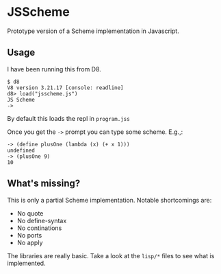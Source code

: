 # JSScheme

Prototype version of a Scheme implementation in Javascript.

## Usage

I have been running this from D8.

    $ d8
    V8 version 3.21.17 [console: readline]
    d8> load("jsscheme.js")
    JS Scheme
    ->

By default this loads the repl in `program.jss`

Once you get the `->` prompt you can type some scheme. E.g.,:

    -> (define plusOne (lambda (x) (+ x 1)))
    undefined
    -> (plusOne 9)
    10

## What's missing?

This is only a partial Scheme implementation. Notable shortcomings are:

- No quote
- No define-syntax
- No continations
- No ports
- No apply

The libraries are really basic. Take a look at the `lisp/*` files to see
what is implemented.
